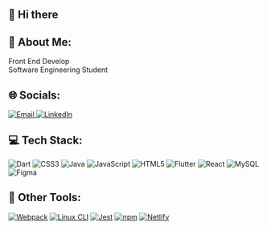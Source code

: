 ## 👋 Hi there

## 💫 About Me:
Front End Develop<br>Software Engineering Student


## 🌐 Socials:
<a href="mailto:ridhamuner@gmail.com">
  <img src="https://img.shields.io/badge/Email-Me-blue?style=for-the-badge&logo=mail.ru" alt="Email">
</a>
<a href="https://www.linkedin.com/in/ridhamuneer/">
  <img src="https://img.shields.io/badge/Connect-LinkedIn-blue?style=for-the-badge&logo=linkedin" alt="LinkedIn">
</a>

## 💻 Tech Stack:
![Dart](https://img.shields.io/badge/dart-%230175C2.svg?style=for-the-badge&logo=dart&logoColor=white) ![CSS3](https://img.shields.io/badge/css3-%231572B6.svg?style=for-the-badge&logo=css3&logoColor=white) ![Java](https://img.shields.io/badge/java-%23ED8B00.svg?style=for-the-badge&logo=java&logoColor=white) ![JavaScript](https://img.shields.io/badge/javascript-%23323330.svg?style=for-the-badge&logo=javascript&logoColor=%23F7DF1E) ![HTML5](https://img.shields.io/badge/html5-%23E34F26.svg?style=for-the-badge&logo=html5&logoColor=white) ![Flutter](https://img.shields.io/badge/Flutter-%2302569B.svg?style=for-the-badge&logo=Flutter&logoColor=white) ![React](https://img.shields.io/badge/react-%2320232a.svg?style=for-the-badge&logo=react&logoColor=%2361DAFB) ![MySQL](https://img.shields.io/badge/mysql-%2300f.svg?style=for-the-badge&logo=mysql&logoColor=white) 	![Figma](https://img.shields.io/badge/figma-%23F24E1E.svg?style=for-the-badge&logo=figma&logoColor=white)
<!-- Proudly created with GPRM ( https://gprm.itsvg.in ) -->
<!-- Proudly created with GPRM ( https://gprm.itsvg.in ) -->
<!-- Proudly created with GPRM ( https://gprm.itsvg.in ) -->

## 🧰 Other Tools:

[![Webpack](https://img.shields.io/badge/Webpack-Bundling-blue?style=for-the-badge&logo=webpack)](https://webpack.js.org/)
[![Linux CLI](https://img.shields.io/badge/Linux%20CLI-Command%20Line-success?style=for-the-badge&logo=linux)](https://www.gnu.org/software/bash/)
[![Jest](https://img.shields.io/badge/Jest-Testing-critical?style=for-the-badge&logo=jest)](https://jestjs.io/)
[![npm](https://img.shields.io/badge/npm-Package%20Manager-red?style=for-the-badge&logo=npm)](https://www.npmjs.com/)
[![Netlify](https://img.shields.io/badge/Netlify-Hosting-brightgreen?style=for-the-badge&logo=netlify)](https://www.netlify.com/) 
<!--
**RidhaMuneer/RidhaMuneer** is a ✨ _special_ ✨ repository because its `README.md` (this file) appears on your GitHub profile.

Here are some ideas to get you started:

- 🔭 I’m currently working on ...
- 🌱 I’m currently learning ...
- 👯 I’m looking to collaborate on ...
- 🤔 I’m looking for help with ...
- 💬 Ask me about ...
- 📫 How to reach me: ...
- 😄 Pronouns: ...
- ⚡ Fun fact: ...
-->

